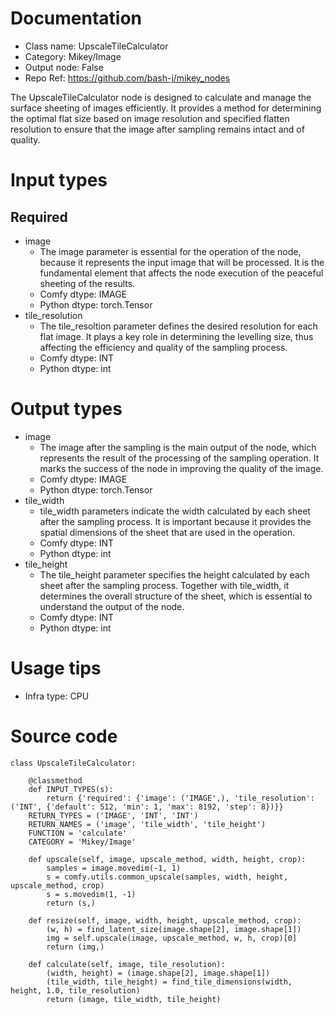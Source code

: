 # Documentation
- Class name: UpscaleTileCalculator
- Category: Mikey/Image
- Output node: False
- Repo Ref: https://github.com/bash-j/mikey_nodes

The UpscaleTileCalculator node is designed to calculate and manage the surface sheeting of images efficiently. It provides a method for determining the optimal flat size based on image resolution and specified flatten resolution to ensure that the image after sampling remains intact and of quality.

# Input types
## Required
- image
    - The image parameter is essential for the operation of the node, because it represents the input image that will be processed. It is the fundamental element that affects the node execution of the peaceful sheeting of the results.
    - Comfy dtype: IMAGE
    - Python dtype: torch.Tensor
- tile_resolution
    - The tile_resoltion parameter defines the desired resolution for each flat image. It plays a key role in determining the levelling size, thus affecting the efficiency and quality of the sampling process.
    - Comfy dtype: INT
    - Python dtype: int

# Output types
- image
    - The image after the sampling is the main output of the node, which represents the result of the processing of the sampling operation. It marks the success of the node in improving the quality of the image.
    - Comfy dtype: IMAGE
    - Python dtype: torch.Tensor
- tile_width
    - tile_width parameters indicate the width calculated by each sheet after the sampling process. It is important because it provides the spatial dimensions of the sheet that are used in the operation.
    - Comfy dtype: INT
    - Python dtype: int
- tile_height
    - The tile_height parameter specifies the height calculated by each sheet after the sampling process. Together with tile_width, it determines the overall structure of the sheet, which is essential to understand the output of the node.
    - Comfy dtype: INT
    - Python dtype: int

# Usage tips
- Infra type: CPU

# Source code
```
class UpscaleTileCalculator:

    @classmethod
    def INPUT_TYPES(s):
        return {'required': {'image': ('IMAGE',), 'tile_resolution': ('INT', {'default': 512, 'min': 1, 'max': 8192, 'step': 8})}}
    RETURN_TYPES = ('IMAGE', 'INT', 'INT')
    RETURN_NAMES = ('image', 'tile_width', 'tile_height')
    FUNCTION = 'calculate'
    CATEGORY = 'Mikey/Image'

    def upscale(self, image, upscale_method, width, height, crop):
        samples = image.movedim(-1, 1)
        s = comfy.utils.common_upscale(samples, width, height, upscale_method, crop)
        s = s.movedim(1, -1)
        return (s,)

    def resize(self, image, width, height, upscale_method, crop):
        (w, h) = find_latent_size(image.shape[2], image.shape[1])
        img = self.upscale(image, upscale_method, w, h, crop)[0]
        return (img,)

    def calculate(self, image, tile_resolution):
        (width, height) = (image.shape[2], image.shape[1])
        (tile_width, tile_height) = find_tile_dimensions(width, height, 1.0, tile_resolution)
        return (image, tile_width, tile_height)
```